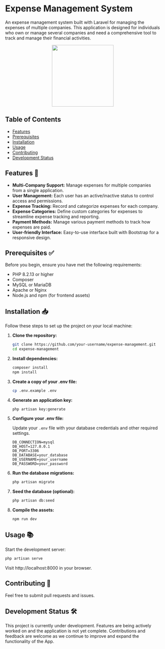 # Expense Management System

An expense management system built with Laravel for managing the expenses of multiple companies. This application is designed for individuals who own or manage several companies and need a comprehensive tool to track and manage their financial activities.
<p align="center">
<img src="https://cdn.jsdelivr.net/gh/devicons/devicon@latest/icons/laravel/laravel-original-wordmark.svg" width="200" height="200"/>
</p>

## Table of Contents

- [Features](#features-)
- [Prerequisites](#prerequisites-)
- [Installation](#installation-)
- [Usage](#usage-)
- [Contributing](#contributing-)
- [Development Status](#development-status-)

## Features 🚀

- **Multi-Company Support:** Manage expenses for multiple companies from a single application.
- **User Management:** Each user has an active/inactive status to control access and permissions.
- **Expense Tracking:** Record and categorize expenses for each company.
- **Expense Categories:** Define custom categories for expenses to streamline expense tracking and reporting.
- **Payment Methods:** Manage various payment methods to track how expenses are paid.
- **User-friendly Interface:** Easy-to-use interface built with Bootstrap for a responsive design.


## Prerequisites ✅

Before you begin, ensure you have met the following requirements:

- PHP 8.2.13 or higher
- Composer
- MySQL or MariaDB
- Apache or Nginx
- Node.js and npm (for frontend assets)

## Installation 📥

Follow these steps to set up the project on your local machine:

1. **Clone the repository:**

    ```bash
    git clone https://github.com/your-username/expense-management.git
    cd expense-management
    ```

2. **Install dependencies:**

    ```bash
    composer install
    npm install
    ```

3. **Create a copy of your .env file:**

    ```bash
    cp .env.example .env
    ```

4. **Generate an application key:**

    ```bash
    php artisan key:generate
    ```

5. **Configure your .env file:**

    Update your `.env` file with your database credentials and other required settings.

    ```plaintext
    DB_CONNECTION=mysql
    DB_HOST=127.0.0.1
    DB_PORT=3306
    DB_DATABASE=your_database
    DB_USERNAME=your_username
    DB_PASSWORD=your_password
    ```

6. **Run the database migrations:**

    ```bash
    php artisan migrate
    ```

7. **Seed the database (optional):**

    ```bash
    php artisan db:seed
    ```

8. **Compile the assets:**

    ```bash
    npm run dev
    ```

## Usage 📚

Start the development server:

```bash
php artisan serve
```
Visit http://localhost:8000 in your browser.

## Contributing 🤝 

Feel free to submit pull requests and issues.
## Development Status 🛠️

This project is currently under development. Features are being actively worked on and the application is not yet complete. Contributions and feedback are welcome as we continue to improve and expand the functionality of the App.
